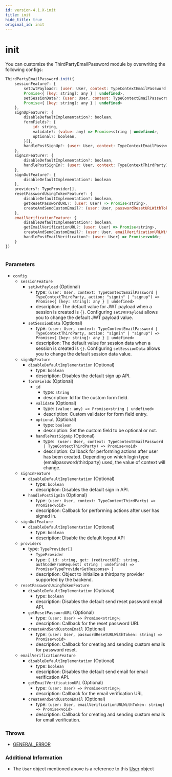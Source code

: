 ```yaml
---
id: version-4.1.X-init
title: init
hide_title: true
original_id: init
---
```


# init

You can customize the ThirdPartyEmailPassword module by overwriting the following configs:

```js
ThirdPartyEmailPassword.init({
    sessionFeature?: {
        setJwtPayload?: (user: User, context: TypeContextEmailPassword | TypeContextThirdParty, action: "signin" | "signup") => 
        Promise<{ [key: string]: any } | undefined>,
        setSessionData?: (user: User, context: TypeContextEmailPassword | TypeContextThirdParty, action: "signin" | "signup") => 
        Promise<{ [key: string]: any } | undefined>
    },
    signUpFeature?: {
        disableDefaultImplementation?: boolean,
        formFields?: {
            id: string,
            validate?: (value: any) => Promise<string | undefined>,
            optional?: boolean,
        }[],
        handlePostSignUp?: (user: User, context: TypeContextEmailPassword | TypeContextThirdParty) => Promise<void>
    },
    signInFeature?: {
        disableDefaultImplementation?: boolean,
        handlePostSignIn?: (user: User, context: TypeContextThirdParty) => Promise<void>
    },
    signOutFeature?: {
        disableDefaultImplementation?: boolean
    },
    providers?: TypeProvider[],
    resetPasswordUsingTokenFeature?: {
        disableDefaultImplementation?: boolean,
        getResetPasswordURL?: (user: User) => Promise<string>,
        createAndSendCustomEmail?: (user: User, passwordResetURLWithToken: string) => Promise<void>
    },
    emailVerificationFeature: {
        disableDefaultImplementation?: boolean,
        getEmailVerificationURL?: (user: User) => Promise<string>,
        createAndSendCustomEmail?: (user: User, emailVerificationURLWithToken: string) => Promise<void>,
        handlePostEmailVerification?: (user: User) => Promise<void>;
    }
})
        
```

### Parameters
- ``config``
  - `sessionFeature`
    - `setJwtPayload` (Optional)
      - type: `(user: User, context: TypeContextEmailPassword | TypeContextThirdParty, action: "signin" | "signup") => Promise<{ [key: string]: any } | undefined>`
      - description: The default value for JWT payload when a session is created is `{}`. Configuring `setJWTPayload` allows you to change the default JWT payload value.
    - `setSessionData` (Optional)
      - type: `(user: User, context: TypeContextEmailPassword | TypeContextThirdParty, action: "signin" | "signup") => Promise<{ [key: string]: any } | undefined>`
      - description: The default value for session data when a session is created is `{}`. Configuring `setSessionData` allows you to change the default session data value.
  - ``signUpFeature``
    - ``disableDefaultImplementation`` (Optional)
      - type: ``boolean``
      - description: Disables the default sign up API.
    - ``formFields`` (Optional)
      - ``id``
        - type: ``string``
        - description: Id for the custom form field.
      - ``validate`` (Optional)
        - type: ``(value: any) => Promise<string | undefined>``
        - description: Custom validator for form field entry.
      - ``optional`` (Optional)
        - type: ``boolean``
        - description: Set the custom field to be optional or not.
      - ``handlePostSignUp`` (Optional)
        - type: `` (user: User, context: TypeContextEmailPassword | TypeContextThirdParty) => Promise<void>``
        - description: Callback for performing actions after user has been created. Depending on which login type (emailpassword/thirdparty) used, the value of context will change. 
  - ``signInFeature``
    - ``disableDefaultImplementation`` (Optional)
      - type: ``boolean``
      - description: Disables the default sign in API.
    - ``handlePostSignIn`` (Optional)
      - type: ``(user: User, context: TypeContextThirdParty) => Promise<void>``
      - description: Callback for performing actions after user has signed in.
  - ``signOutFeature``
    - ``disableDefaultImplementation`` (Optional)
      - type: ``boolean``
      - description: Disable the default logout API
  - `providers`
      - type: `TypeProvider[]`
        - `TypeProvider`
        - type: `{
                    id: string,
                    get: (redirectURI: string, authCodeFromRequest: string | undefined) => Promise<TypeProviderGetResponse>
                }`
        - description: Object to initialize a thirdparty provider supported by the backend.
  - ``resetPasswordUsingTokenFeature``
    - ``disableDefaultImplementation`` (Optional)
      - type: ``boolean``
      - description: Disables the default send reset password email API.
    - ``getResetPasswordURL`` (Optional)
      - type: ``(user: User) => Promise<string>;``
      - description: Callback for the reset password URL
    - ``createAndSendCustomEmail`` (Optional)
      - type: ``(user: User, passwordResetURLWithToken: string) => Promise<void>`` 
      - description: Callback for creating and sending custom emails for password reset.
  - ``emailVerificationFeature``
    - ``disableDefaultImplementation`` (Optional)
      - type: ``boolean``
      - description: Disables the default send email for email verification API.
    - ``getEmailVerificationURL`` (Optional)
      - type: ``(user: User) => Promise<string>;``
      - description: Callback for the email verification URL
    - ``createAndSendCustomEmail`` (Optional)
      - type: ``(user: User, emailVerificationURLWithToken: string) => Promise<void>`` 
      - description: Callback for creating and sending custom emails for email verification.

### Throws
- [GENERAL_ERROR](./../errors/general_error)

### Additional Information
- The ``User`` object mentioned above is a reference to this [User](https://github.com/supertokens/core-driver-interface/wiki#third-party-email-password-user) object
